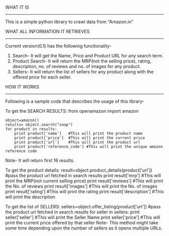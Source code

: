 WHAT IT IS
__________
This is a simple python library to crawl data from "Amazon.in"

WHAT ALL INFORMATION IT RETRIEVES
_________________________________
Current version(0.1) has the following functionality-
1) Search- It will get the Name, Price and Product URL for any search term.
2) Product Search- It will return the MRP(not the selling price), rating, description, no. of reviews and no. of images 	for any product.
3) Sellers- It will return the list of sellers for any product along with the offered price for each seller.


HOW IT WORKS
____________
Following is a sample code that describes the usage of this library-

   To get the SEARCH RESULTS: 
	from openamazon import amazon
	
	object=amazon()
	results= object.search("soap")
	for product in results:
		print product['name']	#This will print the product name
		print product['price']	#This will print the current price
		print product['url']	#This will print the product url
		print product['reference_code']	#This will print the unique amazon reference code

 Note- It will return first 16 results.

   To get the product details:
	result=object.product_details(product['url'])  #pass the product url fetched in search results
	print result['mrp']	#This will print the MRP(not current selling price)
	print result['reviews']	#This will print the No. of reviews
	print result['images']	#This will print the No. of images
	print result['rating']	#This will print the rating
	print result['description']	#This will print the description
	
   To get the list of SELLERS:
	sellers=object.offer_listing(product['url'])  #pass the product url fetched in search results
	for seller in sellers:
		print seller['seller']	#This will print the Seller Name
		print seller['price']	#This will print the current price offered by that seller
 Note- This method might take some time depending upon the number of sellers as it opens multiple URLs.